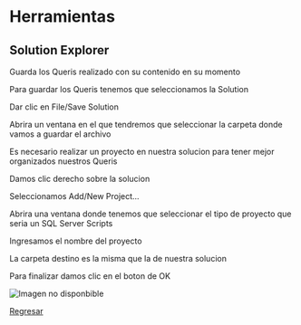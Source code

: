 # Herramientas

## Solution Explorer
Guarda los Queris realizado con su contenido en su momento

Para guardar los Queris tenemos que seleccionamos la Solution 

Dar clic en File/Save Solution

Abrira un ventana en el que tendremos que seleccionar la carpeta donde vamos a guardar el archivo

Es necesario realizar un proyecto en nuestra solucion para tener mejor organizados nuestros Queris

Damos clic derecho sobre la solucion

Seleccionamos Add/New Project... 

Abrira una ventana donde tenemos que seleccionar el tipo de proyecto que seria un SQL Server Scripts

Ingresamos el nombre del proyecto

La carpeta destino es la misma que la de nuestra solucion 

Para finalizar damos clic en el boton de OK

<img src="https://res.cloudinary.com/dtzgksveo/image/upload/v1685579696/PitooPlumo/Solution_Explorer_au2vff.png" alt="Imagen no disponbible" />

[Regresar](../README.md)